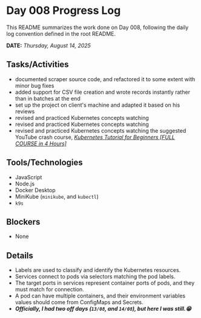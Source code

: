 # Day 008 Progress Log

This README summarizes the work done on Day 008, following the daily log convention defined in the root README.

**DATE:** _Thursday, August 14, 2025_

## Tasks/Activities

- documented scraper source code, and refactored it to some extent with minor bug fixes
- added support for CSV file creation and wrote records instantly rather than in batches at the end
- set up the project on client's machine and adapted it based on his reviews
- revised and practiced Kubernetes concepts watching
- revised and practiced Kubernetes concepts watching
- revised and practiced Kubernetes concepts watching the suggested YouTube crash course, *[Kubernetes Tutorial for Beginners [FULL COURSE in 4 Hours]](https://www.youtube.com/watch?v=X48VuDVv0do&t=5557s)*

## Tools/Technologies

- JavaScript
- Node.js
- Docker Desktop
- MiniKube (`minikube`, and `kubectl`)
- `k9s`

## Blockers

- None

## Details

- Labels are used to classify and identify the Kubernetes resources.
- Services connect to pods via selectors matching the pod labels.
- The target ports in services represent container ports of pods, and they must match for connection.
- A pod can have multiple containers, and their environment variables values should come from ConfigMaps and Secrets.
- ***Officially, I had two off days (`13/08`, and `14/08`), but here I was still.😁***
